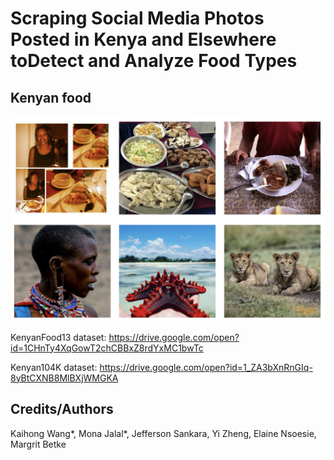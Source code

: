 # Scraping Social Media Photos Posted in Kenya and Elsewhere toDetect and Analyze Food Types

## Kenyan food

![Kenya104K Image Samples](img/kenya104.png)


KenyanFood13 dataset: https://drive.google.com/open?id=1CHnTy4XqGowT2chCBBxZ8rdYxMC1bwTc

Kenyan104K dataset: https://drive.google.com/open?id=1_ZA3bXnRnGIq-8yBtCXNB8MlBXjWMGKA


## Credits/Authors
Kaihong Wang*, Mona Jalal*, Jefferson Sankara, Yi Zheng, Elaine Nsoesie, Margrit Betke


